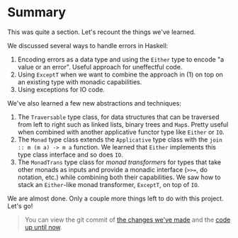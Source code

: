 # Summary

This was quite a section. Let's recount the things we've learned.

We discussed several ways to handle errors in Haskell:

1. Encoding errors as a data type and using the `Either` type to encode "a value or an error".
   Useful approach for uneffectful code.
2. Using `ExceptT` when we want to combine the approach in (1) on top on an existing
   type with monadic capabilities.
3. Using exceptions for IO code.

We've also learned a few new abstractions and techniques:

1. The `Traversable` type class, for data structures that can be traversed from left to right
   such as linked lists, binary trees and `Map`s.
   Pretty useful when combined with another applicative functor type like `Either` or `IO`.
2. The `Monad` type class extends the `Applicative` type class with the `join :: m (m a) -> m a`
   function. We learned that `Either` implements this type class interface and so does `IO`.
3. The `MonadTrans` type class for *monad transformers* for types that take other monads as inputs
   and provide a monadic interface (`>>=`, do notation, etc.) while combining both their capabilities.
   We saw how to stack an `Either`-like monad transformer, `ExceptT`, on top of `IO`.

We are almost done. Only a couple more things left to do with this project. Let's go!

> You can view the git commit of
> [the changes we've made](https://github.com/soupi/learn-haskell-blog-generator/commit/360f6ec23381fb274316125d6a6115912f5dedec)
> and the [code up until now](https://github.com/soupi/learn-haskell-blog-generator/tree/code-after-multiple-files).
